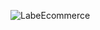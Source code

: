 ![LabeEcommerce](https://user-images.githubusercontent.com/48417757/137639744-18798e9f-3a5e-460f-a3e9-e489adfb52f2.png)
